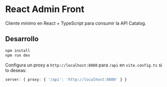 # React Admin Front

Cliente mínimo en React + TypeScript para consumir la API Catalog.

## Desarrollo
```bash
npm install
npm run dev
```
Configura un proxy a `http://localhost:8080` para `/api` en `vite.config.ts` si lo deseas:
```ts
server: { proxy: { '/api': 'http://localhost:8080' } }
```
